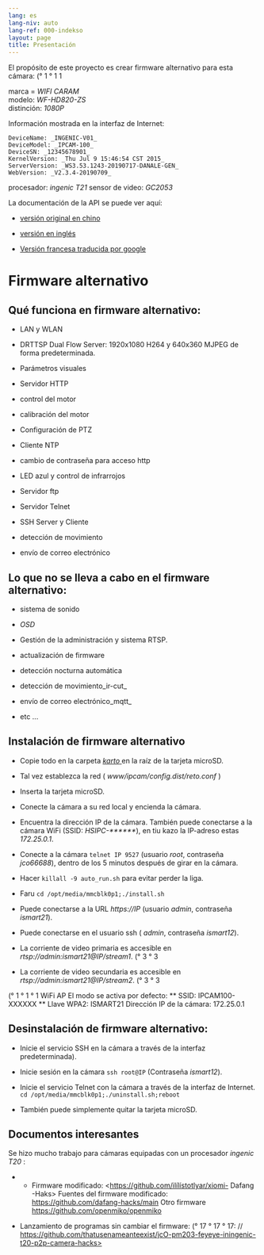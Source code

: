 ```yaml
---
lang: es
lang-niv: auto
lang-ref: 000-indekso
layout: page
title: Presentación
---
```


El propósito de este proyecto es crear firmware alternativo para esta cámara: (° 1 ° 1 1

marca = _WIFI CARAM_  
modelo: _WF-HD820-ZS_  
distinción: _1080P_

Información mostrada en la interfaz de Internet:
```
DeviceName: _INGENIC-V01_
DeviceModel: _IPCAM-100_
DeviceSN: _12345678901_
KernelVersion: _Thu Jul 9 15:46:54 CST 2015_
ServerVersion: _WS3.53.1243-20190717-DANALE-GEN_
WebVersion: _V2.3.4-20190709_
```

procesador: _ingenic T21_
sensor de video: _GC2053_

La documentación de la API se puede ver aquí:  
* [versión original en chino](../zh/includes.zh/html/)


* [versión en inglés](../en/includes.en/html/)


* [Versión francesa traducida por google](../fr/includes.fr/html/)



# Firmware alternativo

## Qué funciona en firmware alternativo:

* LAN y WLAN


* DRTTSP Dual Flow Server: 1920x1080 H264 y 640x360 MJPEG de forma predeterminada.


* Parámetros visuales


* Servidor HTTP


* control del motor


* calibración del motor


* Configuración de PTZ


* Cliente NTP


* cambio de contraseña para acceso http


* LED azul y control de infrarrojos


* Servidor ftp


* Servidor Telnet


* SSH Server y Cliente


* detección de movimiento


* envío de correo electrónico



## Lo que no se lleva a cabo en el firmware alternativo:

* sistema de sonido


* _OSD_


* Gestión de la administración y sistema RTSP.


* actualización de firmware


* detección nocturna automática


* detección de movimiento_ir-cut_


* envío de correo electrónico_mqtt_


* etc ...



## Instalación de firmware alternativo

* Copie todo en la carpeta [ _karto_ ](https://github.com/jmichault/ipcam-100/tree/master/karto) en la raíz de la tarjeta microSD.


* Tal vez establezca la red ( _www/ipcam/config.dist/reto.conf_ )


* Inserta la tarjeta microSD.


* Conecte la cámara a su red local y encienda la cámara.


* Encuentra la dirección IP de la cámara. También puede conectarse a la cámara WiFi (SSID: _HSIPC-******_), en tiu kazo la IP-adreso estas _172.25.0.1_.


* Conecte a la cámara `telnet IP 9527` (usuario _root_, contraseña _jco66688_), dentro de los 5 minutos después de girar en la cámara.


* Hacer `killall -9 auto_run.sh` para evitar perder la liga.


* Faru `cd /opt/media/mmcblk0p1;./install.sh`


* Puede conectarse a la URL _https://IP_ (usuario _admin_, contraseña _ismart21_).


* Puede conectarse en el usuario ssh ( _admin_, contraseña _ismart12_).


* La corriente de video primaria es accesible en _rtsp://admin:ismart21@IP/stream1_. (° 3 ° 3


* La corriente de video secundaria es accesible en _rtsp://admin:ismart21@IP/stream2_. (° 3 ° 3


(° 1 ° 1 ° 1 WiFi AP El modo se activa por defecto:
** SSID: IPCAM100-XXXXXX
** Llave WPA2: ISMART21
Dirección IP de la cámara: 172.25.0.1

## Desinstalación de firmware alternativo:

* Inicie el servicio SSH en la cámara a través de la interfaz predeterminada).


* Inicie sesión en la cámara `ssh root@IP` (Contraseña _ismart12_).


* Inicie el servicio Telnet con la cámara a través de la interfaz de Internet. `cd /opt/media/mmcblk0p1;./uninstall.sh;reboot`



* También puede simplemente quitar la tarjeta microSD.



## Documentos interesantes

Se hizo mucho trabajo para cámaras equipadas con un procesador _ingenic T20_ :
* * Firmware modificado: <https://github.com/ilílístotlyar/xiomi- Dafang -Haks>
Fuentes del firmware modificado: <https://github.com/dafang-hacks/main>
Otro firmware <https://github.com/openmiko/openmiko>

* Lanzamiento de programas sin cambiar el firmware: (° 17 ° 17 ° 17: // https://github.com/thatusenameanteexist/jcO-pm203-feyeye-iningenic-t20-p2p-camera-hacks>

